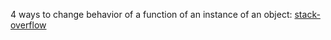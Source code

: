 4 ways to change behavior of a function of an instance of an object:
[stack-overflow](https://stackoverflow.com/a/50600307)
